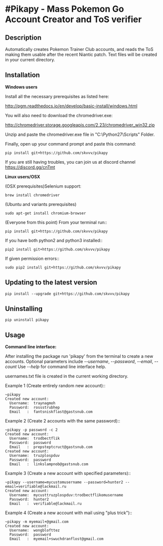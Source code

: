 #Pikapy - Mass Pokemon Go Account Creator and ToS verifier
==============================================================


Description
-----------
Automatically creates Pokemon Trainer Club accounts, and reads the ToS making them usable after the recent Niantic patch.
Text files will be created in your current directory.

Installation
------------
**Windows users**

Install all the necessary prerequisites as listed here:

http://pgm.readthedocs.io/en/develop/basic-install/windows.html

You will also need to download the chromedriver.exe:

http://chromedriver.storage.googleapis.com/2.23/chromedriver_win32.zip

Unzip and paste the chromedriver.exe file in "C:\Python27\Scripts" Folder.

Finally, open up your command prompt and paste this command:

    pip install git+https://github.com/skvvv/pikapy

If you are still having troubles, you can join us at discord channel https://discord.gg/cnTmt

**Linux users/OSX**

(OSX prerequisites)Selenium support:

    brew install chromedriver
(Ubuntu and variants prerequisites)

    sudo apt-get install chromium-browser


(Everyone from this point)
From your terminal run::

    pip install git+https://github.com/skvvv/pikapy

If you have both python2 and python3 installed::

    pip2 install git+https://github.com/skvvv/pikapy

If given permission errors::

    sudo pip2 install git+https://github.com/skvvv/pikapy

Updating to the latest version
------------------------------

    pip install --upgrade git+https://github.com/skvvv/pikapy

Uninstalling
------------

    pip uninstall pikapy

Usage
-----
**Command line interface:**

After installing the package run 'pikapy' from the terminal to create a new accounts.
Optional parameters include *--username*, *--password*, *--email*, *--count*
Use *--help* for command line interface help.

usernames.txt file is created in the current working directory.

Example 1 (Create entirely random new account)::

    ~pikapy
    Created new account:
      Username:  traynagmoh
      Password:  rossstrubhep
      Email   :  fantsniskflast@gastsnub.com
      
Example 2 (Create 2 accounts with the same password)::

    ~pikapy -p password -c 2
    Created new account:
      Username:  trodbectflik
      Password:  password
      Email   :  prepsteptcruct@gastsnub.com
    Created new account:
      Username:  truzplospduv
      Password:  password
      Email   :  linkslampnob@gastsnub.com
      
Example 3 (Create a new account with specified parameters)::

    ~pikapy --username=mycustomusername --password=hunter2 --email=verifiable@lackmail.ru
    Created new account:
      Username:  mycusttruzplospduv:trodbectflikomusername
      Password:  hunter2
      Email   :  verifiable@lackmail.ru

Example 4 (Create a new account with mail using "plus trick")::

    ~pikapy -m myemail+@gmail.com
    Created new account:
      Username:  wongblofttez
      Password:  password
      Email   :  myemail+swuchdranflost@gmail.com

